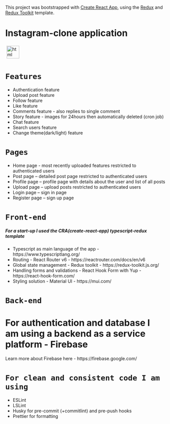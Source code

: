 This project was bootstrapped with [Create React App](https://github.com/facebook/create-react-app), using the [Redux](https://redux.js.org/) and [Redux Toolkit](https://redux-toolkit.js.org/) template.

<h1>Instagram-clone application</h1>
<img src="https://upload.wikimedia.org/wikipedia/commons/a/a5/Instagram_icon.png" alt="html" height="40" style="vertical-align:top; margin:4px">

  ### <h1>`Features`</h1>
  <ul>
    <li>Authentication feature</li>
    <li>Upload post feature</li>
    <li>Follow feature</li>
    <li>Like feature</li>
    <li>Comments feature - also replies to single comment</li>
    <li>Story feature - images for 24hours then automatically deleted (cron job)</li>
    <li>Chat feature</li>
    <li>Search users feature</li>
    <li>Change theme(dark/light) feature</li>
  </ul>

  ### <h1>`Pages`</h1>
  <ul>
    <li>Home page - most recently uploaded features restricted to authenticated users</li>
    <li>Post page – detailed post page restricted to authenticated users</li>
    <li>Profile page – profile page with details about the user and list of all posts</li>
    <li>Upload page – upload posts restricted to authenticated users</li>
    <li>Login page – sign in page</li>
    <li>Register page – sign up page</li>
  </ul>


  ### <h1>`Front-end`</h1>
  <h5>For a start-up I used the CRA(create-react-app) typescript-redux template</h5>
  <ul>
    <li>Typescript as main language of the app - https://www.typescriptlang.org/</li>
    <li>Routing - React Router v6 - https://reactrouter.com/docs/en/v6</li>
    <li>Global state management - Redux toolkit - https://redux-toolkit.js.org/</li>
    <li>Handling forms and validations - React Hook Form with Yup - https://react-hook-form.com/</li>
    <li>Styling solution - Material UI - https://mui.com/</li>
  </ul>


  ### <h1>`Back-end`</h1>
  <h1>For authentication and database I am using a backend as a service platform - Firebase</h1>
  <p>Learn more about Firebase here - https://firebase.google.com/</p>
 
 
  ### <h1>`For clean and consistent code I am using`</h1>
  <ul>
    <li>ESLint</li>
    <li>LSLint</li>
    <li>Husky for pre-commit (+commitlint) and pre-push hooks</li>
    <li>Prettier for formatting</li>
  </ul>
  

